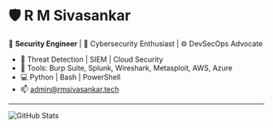 # 🛡️ R M Sivasankar

🔐 **Security Engineer** | 🧠 Cybersecurity Enthusiast | ⚙️ DevSecOps Advocate

- 🚨 Threat Detection | SIEM | Cloud Security
- 🧰 Tools: Burp Suite, Splunk, Wireshark, Metasploit, AWS, Azure
- 💻 Python | Bash | PowerShell
- 📫 admin@rmsivasankar.tech

---

![GitHub Stats](https://github-readme-stats.vercel.app/api?username=sivasankarrm&show_icons=true&theme=tokyonight)
